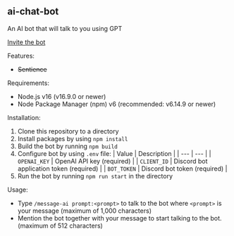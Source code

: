 ## ai-chat-bot

An AI bot that will talk to you using GPT

[Invite the bot](https://discord.com/api/oauth2/authorize?client_id=1060238290223116329&permissions=2048&scope=bot%20applications.commands)

Features:

- ~~Sentience~~

Requirements:

- Node.js v16 (v16.9.0 or newer)
- Node Package Manager (npm) v6 (recommended: v6.14.9 or newer)

Installation:

1. Clone this repository to a directory
2. Install packages by using `npm install`
3. Build the bot by running `npm build`
4. Configure bot by using `.env` file:
   | Value | Description |
   | --- | --- |
   | `OPENAI_KEY` | OpenAI API key (required) |
   | `CLIENT_ID` | Discord bot application token (required) |
   | `BOT_TOKEN` | Discord bot token (required) |
5. Run the bot by running `npm run start` in the directory

Usage:

- Type `/message-ai prompt:<prompt>` to talk to the bot where `<prompt>` is your message (maximum of 1,000 characters)
- Mention the bot together with your message to start talking to the bot. (maximum of 512 characters)
